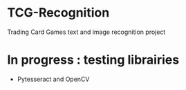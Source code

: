 # TCG-Recognition
Trading Card Games text and image recognition project


# In progress : testing librairies
- Pytesseract and OpenCV

